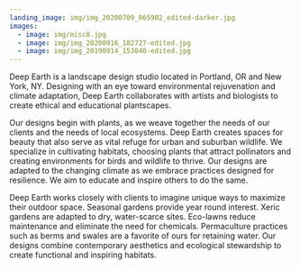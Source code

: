 ```yaml
---
landing_image: img/img_20200709_065902_edited-darker.jpg
images:
  - image: img/misc8.jpg
  - image: img/img_20200916_182727-edited.jpg
  - image: img/img_20190914_153040-edited.jpg
---
```

Deep Earth is a landscape design studio located in Portland, OR and New York, NY. Designing with an eye toward environmental rejuvenation and climate adaptation, Deep Earth collaborates with artists and biologists to create ethical and educational plantscapes. 

Our designs begin with plants, as we weave together the needs of our clients and the needs of local ecosystems. Deep Earth creates spaces for beauty that also serve as vital refuge for urban and suburban wildlife. We specialize in cultivating habitats, choosing plants that attract pollinators and creating environments for birds and wildlife to thrive. Our designs are adapted to the changing climate as we embrace practices designed for resilience. We aim to educate and inspire others to do the same.

Deep Earth works closely with clients to imagine unique ways to maximize their outdoor space. Seasonal gardens provide year round interest. Xeric gardens are adapted to dry, water-scarce sites. Eco-lawns reduce maintenance and eliminate the need for chemicals. Permaculture practices such as berms and swales are a favorite of ours for retaining water. Our designs combine contemporary aesthetics and ecological stewardship to create functional and inspiring habitats.